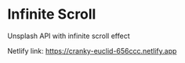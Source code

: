 # Infinite Scroll

Unsplash API with infinite scroll effect

Netlify link: https://cranky-euclid-656ccc.netlify.app
